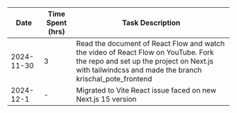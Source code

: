 | Date       | Time Spent (hrs) | Task Description                                                                                                                                                                          |
| ---------- | ---------------- | ----------------------------------------------------------------------------------------------------------------------------------------------------------------------------------------- |
| 2024-11-30 | 3                | Read the document of React Flow and watch the video of React Flow on YouTube. Fork the repo and set up the project on Next.js with tailwindcss and made the branch krischal_pote_frontend |
| 2024-12-1  | -                | Migrated to Vite React issue faced on new Next.js 15 version                                                                                                                              |
